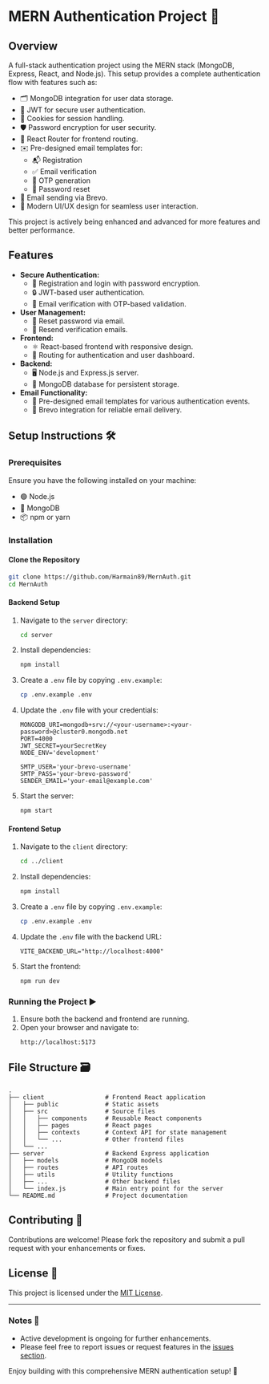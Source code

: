 # MERN Authentication Project 🚀

## Overview
A full-stack authentication project using the MERN stack (MongoDB, Express, React, and Node.js). This setup provides a complete authentication flow with features such as:

- 🗂️ MongoDB integration for user data storage.
- 🔐 JWT for secure user authentication.
- 🍪 Cookies for session handling.
- 🛡️ Password encryption for user security.
- 🧭 React Router for frontend routing.
- ✉️ Pre-designed email templates for:
  - 📬 Registration
  - ✅ Email verification
  - 🔢 OTP generation
  - 🔑 Password reset
- 📧 Email sending via Brevo.
- 🎨 Modern UI/UX design for seamless user interaction.

This project is actively being enhanced and advanced for more features and better performance.

## Features
- **Secure Authentication:**
  - 📝 Registration and login with password encryption.
  - 🔒 JWT-based user authentication.
  - 📧 Email verification with OTP-based validation.
- **User Management:**
  - 🔑 Reset password via email.
  - 🔁 Resend verification emails.
- **Frontend:**
  - ⚛️ React-based frontend with responsive design.
  - 🔗 Routing for authentication and user dashboard.
- **Backend:**
  - 🖥️ Node.js and Express.js server.
  - 📂 MongoDB database for persistent storage.
- **Email Functionality:**
  - 📜 Pre-designed email templates for various authentication events.
  - 📡 Brevo integration for reliable email delivery.

## Setup Instructions 🛠️

### Prerequisites
Ensure you have the following installed on your machine:
- 🟢 Node.js
- 🐳 MongoDB
- 📦 npm or yarn

### Installation

#### Clone the Repository
```bash
git clone https://github.com/Harmain89/MernAuth.git
cd MernAuth
```

#### Backend Setup
1. Navigate to the `server` directory:
   ```bash
   cd server
   ```
2. Install dependencies:
   ```bash
   npm install
   ```
3. Create a `.env` file by copying `.env.example`:
   ```bash
   cp .env.example .env
   ```
4. Update the `.env` file with your credentials:
   ```
   MONGODB_URI=mongodb+srv://<your-username>:<your-password>@cluster0.mongodb.net
   PORT=4000
   JWT_SECRET=yourSecretKey
   NODE_ENV='development'

   SMTP_USER='your-brevo-username'
   SMTP_PASS='your-brevo-password'
   SENDER_EMAIL='your-email@example.com'
   ```
5. Start the server:
   ```bash
   npm start
   ```

#### Frontend Setup
1. Navigate to the `client` directory:
   ```bash
   cd ../client
   ```
2. Install dependencies:
   ```bash
   npm install
   ```
3. Create a `.env` file by copying `.env.example`:
   ```bash
   cp .env.example .env
   ```
4. Update the `.env` file with the backend URL:
   ```
   VITE_BACKEND_URL="http://localhost:4000"
   ```
5. Start the frontend:
   ```bash
   npm run dev
   ```

### Running the Project ▶️
1. Ensure both the backend and frontend are running.
2. Open your browser and navigate to:
   ```
   http://localhost:5173
   ```

## File Structure 🗃️
```
.
├── client                 # Frontend React application
│   ├── public             # Static assets
│   ├── src                # Source files
│   │   ├── components     # Reusable React components
│   │   ├── pages          # React pages
│   │   ├── contexts       # Context API for state management
│   │   └── ...            # Other frontend files
│   └── ...
├── server                 # Backend Express application
│   ├── models             # MongoDB models
│   ├── routes             # API routes
│   ├── utils              # Utility functions
│   ├── ...                # Other backend files
│   └── index.js           # Main entry point for the server
└── README.md              # Project documentation
```

## Contributing 🤝
Contributions are welcome! Please fork the repository and submit a pull request with your enhancements or fixes.

## License 📄
This project is licensed under the [MIT License](LICENSE).

---

### Notes 📝
- Active development is ongoing for further enhancements.
- Please feel free to report issues or request features in the [issues section](https://github.com/your-username/your-repo-name/issues).

Enjoy building with this comprehensive MERN authentication setup! 🎉
